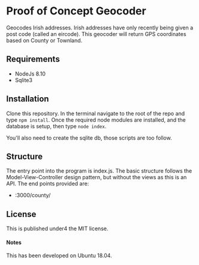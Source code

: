 # Proof of Concept Geocoder

Geocodes Irish addresses. Irish addresses have only recently being given a post code (called an eircode). This geocoder will return GPS coordinates based on County or Townland.

## Requirements
 - NodeJs 8.10
 - Sqlite3

 ## Installation
 Clone this repository. In the terminal navigate to the root of the repo and type `npm install`. 
 Once the required node modules are installed, and the database is setup, then type `node index`.

 You'll also need to create the sqlite db, those scripts are too follow.

## Structure

The entry point into the program is index.js. The basic structure follows the Model-View-Controller design pattern, but without the views as this is an API. The end points provided are:
 - <hostname>:3000/county/


## License
This is published under4 the MIT license.

 #### Notes
 This has been developed on Ubuntu 18.04. 